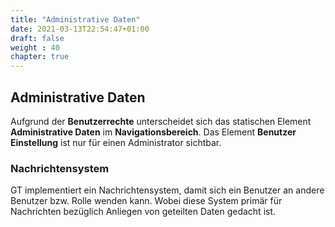 ```yaml
---
title: "Administrative Daten"
date: 2021-03-13T22:54:47+01:00
draft: false
weight : 40
chapter: true
---
```

## Administrative Daten
Aufgrund der **Benutzerrechte** unterscheidet sich das statischen Element **Administrative Daten** im **Navigationsbereich**. Das Element **Benutzer Einstellung** ist nur für einen Administrator sichtbar.

### Nachrichtensystem 
GT implementiert ein Nachrichtensystem, damit sich ein Benutzer an andere Benutzer bzw. Rolle wenden kann. Wobei diese System primär für  Nachrichten bezüglich Anliegen von geteilten Daten gedacht ist. 